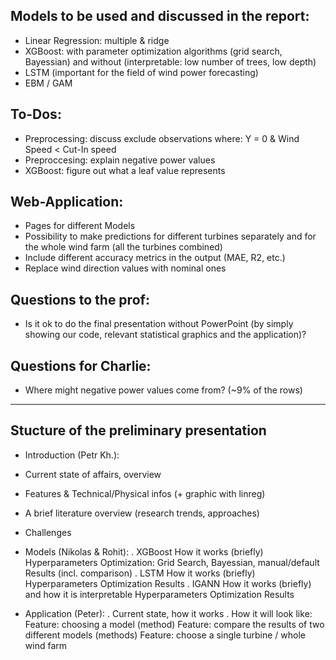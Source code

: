 ## Models to be used and discussed in the report:
- Linear Regression: multiple & ridge
- XGBoost: with parameter optimization algorithms (grid search, Bayessian) and without (interpretable: low number of trees, low depth)
- LSTM (important for the field of wind power forecasting)
- EBM / GAM


## To-Dos:
- Preprocessing: discuss exclude observations where: Y = 0 & Wind Speed < Cut-In speed
- Preproccesing: explain negative power values
- XGBoost: figure out what a leaf value represents


## Web-Application: 
- Pages for different Models
- Possibility to make predictions for different turbines separately and for the whole wind farm (all the turbines combined)
- Include different accuracy metrics in the output (MAE, R2, etc.)
- Replace wind direction values with nominal ones

## Questions to the prof:
- Is it ok to do the final presentation without PowerPoint (by simply showing our code, relevant statistical graphics and the application)?

## Questions for Charlie:
- Where might negative power values come from? (~9% of the rows)

_____________________________________

## Stucture of the preliminary presentation 

- Introduction (Petr Kh.):
-   Current state of affairs, overview
-   Features & Technical/Physical infos (+ graphic with linreg)
-   A brief literature overview (research trends, approaches)
-   Challenges

- Models (Nikolas & Rohit):
. XGBoost
How it works (briefly)
Hyperparameters Optimization: Grid Search, Bayessian, manual/default
Results (incl. comparison)
. LSTM
How it works (briefly)
Hyperparameters Optimization
Results
. IGANN
How it works (briefly) and how it is interpretable
Hyperparameters Optimization
Results
  
- Application (Peter):
. Current state, how it works
. How it will look like:
Feature: choosing a model (method)
Feature: compare the results of two different models (methods)
Feature: choose a single turbine / whole wind farm
        
  
